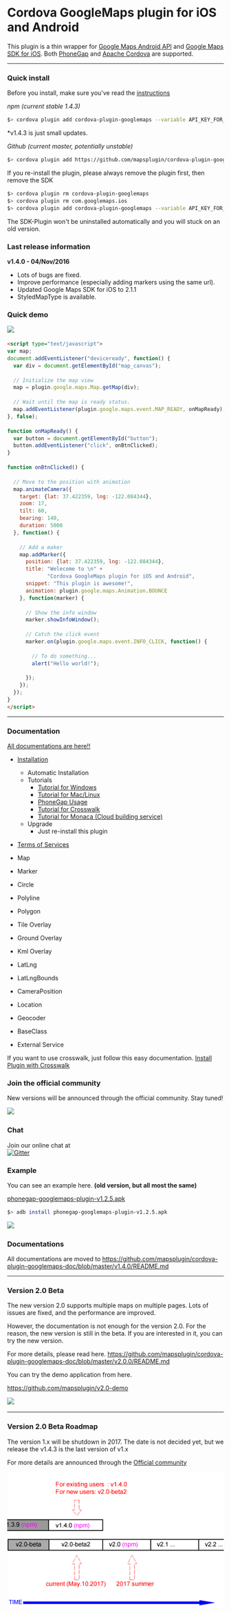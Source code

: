 Cordova GoogleMaps plugin for iOS and Android
==========================
This plugin is a thin wrapper for [Google Maps Android API](https://developers.google.com/maps/documentation/android/) and [Google Maps SDK for iOS](https://developers.google.com/maps/documentation/ios/).
Both [PhoneGap](http://phonegap.com/) and [Apache Cordova](http://cordova.apache.org/) are supported.

-----

### Quick install

Before you install, make sure you've read the [instructions](https://github.com/mapsplugin/cordova-plugin-googlemaps-doc/blob/master/v1.4.0/Installation/README.md)

*npm (current stable 1.4.3)*
```bash
$> cordova plugin add cordova-plugin-googlemaps --variable API_KEY_FOR_ANDROID="YOUR_ANDROID_API_KEY_IS_HERE" --variable API_KEY_FOR_IOS="YOUR_IOS_API_KEY_IS_HERE"
```
*v1.4.3 is just small updates.

*Github (current master, potentially unstable)*
```bash
$> cordova plugin add https://github.com/mapsplugin/cordova-plugin-googlemaps --variable API_KEY_FOR_ANDROID="YOUR_ANDROID_API_KEY_IS_HERE" --variable API_KEY_FOR_IOS="YOUR_IOS_API_KEY_IS_HERE"
```

If you re-install the plugin, please always remove the plugin first, then remove the SDK

```bash
$> cordova plugin rm cordova-plugin-googlemaps
$> cordova plugin rm com.googlemaps.ios
$> cordova plugin add cordova-plugin-googlemaps --variable API_KEY_FOR_ANDROID="YOUR_ANDROID_API_KEY_IS_HERE" --variable API_KEY_FOR_IOS="YOUR_IOS_API_KEY_IS_HERE"
```

The SDK-Plugin won't be uninstalled automatically and you will stuck on an old version.

### Last release information

**v1.4.0 - 04/Nov/2016**
- Lots of bugs are fixed.
- Improve performance (especially adding markers using the same url).
- Updated Google Maps SDK for iOS to 2.1.1
- StyledMapType is available.



### Quick demo
![](https://dl.dropboxusercontent.com/u/1456061/cordova-google-maps/top/demo.gif)

```html
<script type="text/javascript">
var map;
document.addEventListener("deviceready", function() {
  var div = document.getElementById("map_canvas");

  // Initialize the map view
  map = plugin.google.maps.Map.getMap(div);

  // Wait until the map is ready status.
  map.addEventListener(plugin.google.maps.event.MAP_READY, onMapReady);
}, false);

function onMapReady() {
  var button = document.getElementById("button");
  button.addEventListener("click", onBtnClicked);
}

function onBtnClicked() {

  // Move to the position with animation
  map.animateCamera({
    target: {lat: 37.422359, lng: -122.084344},
    zoom: 17,
    tilt: 60,
    bearing: 140,
    duration: 5000
  }, function() {

    // Add a maker
    map.addMarker({
      position: {lat: 37.422359, lng: -122.084344},
      title: "Welecome to \n" +
             "Cordova GoogleMaps plugin for iOS and Android",
      snippet: "This plugin is awesome!",
      animation: plugin.google.maps.Animation.BOUNCE
    }, function(marker) {

      // Show the info window
      marker.showInfoWindow();

      // Catch the click event
      marker.on(plugin.google.maps.event.INFO_CLICK, function() {

        // To do something...
        alert("Hello world!");

      });
    });
  });
}
</script>
```

-----

### Documentation

[All documentations are here!!](https://github.com/mapsplugin/cordova-plugin-googlemaps/wiki)

* [Installation](https://github.com/mapsplugin/cordova-plugin-googlemaps/wiki/Installation)
  * Automatic Installation
  * Tutorials
    * [Tutorial for Windows](https://github.com/mapsplugin/cordova-plugin-googlemaps/wiki/Tutorial-for-Windows)
    * [Tutorial for Mac/Linux](https://github.com/mapsplugin/cordova-plugin-googlemaps/wiki/Tutorial-for-Mac)
    * [PhoneGap Usage](https://github.com/mapsplugin/cordova-plugin-googlemaps/wiki/Phonegap-Usage)
    * [Tutorial for Crosswalk](https://github.com/mapsplugin/cordova-plugin-googlemaps/wiki/Tutorial-for-CrossWalk-Webview-Plugin-%28Android%29)
    * [Tutorial for Monaca (Cloud building service)](https://github.com/mapsplugin/cordova-plugin-googlemaps/wiki/Tutorial-for-Monaca)
  * Upgrade
    * Just re-install this plugin

* [Terms of Services](https://github.com/mapsplugin/cordova-plugin-googlemaps/wiki/Terms-of-Services)

* Map
* Marker
* Circle
* Polyline
* Polygon
* Tile Overlay
* Ground Overlay
* Kml Overlay
* LatLng
* LatLngBounds
* CameraPosition
* Location
* Geocoder
* BaseClass
* External Service

If you want to use crosswalk, just follow this easy documentation.
[Install Plugin with Crosswalk](https://github.com/mapsplugin/cordova-plugin-googlemaps/wiki/Tutorial-for-CrossWalk-Webview-Plugin-%28Android%29)

### Join the official community
New versions will be announced through the official community. Stay tuned!

<a href="https://plus.google.com/u/0/communities/117427728522929652853"><img src="https://github.com/mapsplugin/cordova-plugin-googlemaps-doc/blob/master/v1.4.0/top/Red-signin_Google_base_44dp.png?raw=true" height="40"></a>

### Chat
Join our online chat at<br>
[![Gitter](https://badges.gitter.im/cordova-plugin-googlemaps.svg)](https://gitter.im/nightstomp/cordova-plugin-googlemaps)

### Example
You can see an example here. **(old version, but all most the same)**

 [phonegap-googlemaps-plugin-v1.2.5.apk](https://github.com/mapsplugin/cordova-plugin-googlemaps-doc/blob/master/v1.4.0/top/phonegap-googlemaps-plugin-v1.2.5.apk)
```bash
$> adb install phonegap-googlemaps-plugin-v1.2.5.apk
```

![](https://raw.githubusercontent.com/mapsplugin/cordova-plugin-googlemaps-doc/master/v1.4.0/top/example-v1.2.5.gif)

### Documentations

All documentations are moved to https://github.com/mapsplugin/cordova-plugin-googlemaps-doc/blob/master/v1.4.0/README.md

-----


### Version 2.0 Beta

The new version 2.0 supports multiple maps on multiple pages.
Lots of issues are fixed, and the performance are improved.

However, the documentation is not enough for the version 2.0.
For the reason, the new version is still in the beta.
If you are interested in it, you can try the new version.

For more details, please read here.
https://github.com/mapsplugin/cordova-plugin-googlemaps-doc/blob/master/v2.0.0/README.md

You can try the demo application from here.


https://github.com/mapsplugin/v2.0-demo

![](https://github.com/mapsplugin/v2.0-demo/raw/master/image.gif)

-----


### Version 2.0 Beta Roadmap

The version 1.x will be shutdown in 2017.
The date is not decided yet, but we release the v1.4.3 is the last version of v1.x

For more details are announced through the [Official community](https://plus.google.com/u/0/communities/117427728522929652853)

![](https://github.com/mapsplugin/cordova-plugin-googlemaps/blob/master/roadmap.png?raw=true)
